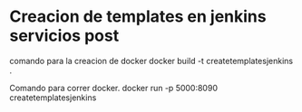 # Creacion de templates en jenkins servicios post
comando para la creacion de docker
docker build -t createtemplatesjenkins .

Comando para correr docker.
docker run -p 5000:8090 createtemplatesjenkins


